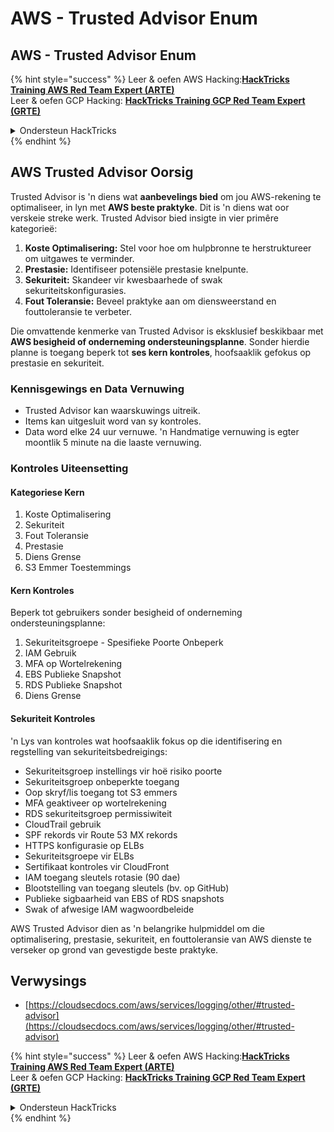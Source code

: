 # AWS - Trusted Advisor Enum

## AWS - Trusted Advisor Enum

{% hint style="success" %}
Leer & oefen AWS Hacking:<img src="../../../../.gitbook/assets/image (1) (1) (1).png" alt="" data-size="line">[**HackTricks Training AWS Red Team Expert (ARTE)**](https://training.hacktricks.xyz/courses/arte)<img src="../../../../.gitbook/assets/image (1) (1) (1).png" alt="" data-size="line">\
Leer & oefen GCP Hacking: <img src="../../../../.gitbook/assets/image (2).png" alt="" data-size="line">[**HackTricks Training GCP Red Team Expert (GRTE)**<img src="../../../../.gitbook/assets/image (2).png" alt="" data-size="line">](https://training.hacktricks.xyz/courses/grte)

<details>

<summary>Ondersteun HackTricks</summary>

* Kyk na die [**subskripsie planne**](https://github.com/sponsors/carlospolop)!
* **Sluit aan by die** 💬 [**Discord groep**](https://discord.gg/hRep4RUj7f) of die [**telegram groep**](https://t.me/peass) of **volg** ons op **Twitter** 🐦 [**@hacktricks\_live**](https://twitter.com/hacktricks_live)**.**
* **Deel hacking truuks deur PRs in te dien na die** [**HackTricks**](https://github.com/carlospolop/hacktricks) en [**HackTricks Cloud**](https://github.com/carlospolop/hacktricks-cloud) github repos.

</details>
{% endhint %}

## AWS Trusted Advisor Oorsig

Trusted Advisor is 'n diens wat **aanbevelings bied** om jou AWS-rekening te optimaliseer, in lyn met **AWS beste praktyke**. Dit is 'n diens wat oor verskeie streke werk. Trusted Advisor bied insigte in vier primêre kategorieë:

1. **Koste Optimalisering:** Stel voor hoe om hulpbronne te herstruktureer om uitgawes te verminder.
2. **Prestasie:** Identifiseer potensiële prestasie knelpunte.
3. **Sekuriteit:** Skandeer vir kwesbaarhede of swak sekuriteitskonfigurasies.
4. **Fout Toleransie:** Beveel praktyke aan om diensweerstand en fouttoleransie te verbeter.

Die omvattende kenmerke van Trusted Advisor is eksklusief beskikbaar met **AWS besigheid of onderneming ondersteuningsplanne**. Sonder hierdie planne is toegang beperk tot **ses kern kontroles**, hoofsaaklik gefokus op prestasie en sekuriteit.

### Kennisgewings en Data Vernuwing

* Trusted Advisor kan waarskuwings uitreik.
* Items kan uitgesluit word van sy kontroles.
* Data word elke 24 uur vernuwe. 'n Handmatige vernuwing is egter moontlik 5 minute na die laaste vernuwing.

### **Kontroles Uiteensetting**

#### Kategoriese Kern

1. Koste Optimalisering
2. Sekuriteit
3. Fout Toleransie
4. Prestasie
5. Diens Grense
6. S3 Emmer Toestemmings

#### Kern Kontroles

Beperk tot gebruikers sonder besigheid of onderneming ondersteuningsplanne:

1. Sekuriteitsgroepe - Spesifieke Poorte Onbeperk
2. IAM Gebruik
3. MFA op Wortelrekening
4. EBS Publieke Snapshot
5. RDS Publieke Snapshot
6. Diens Grense

#### Sekuriteit Kontroles

'n Lys van kontroles wat hoofsaaklik fokus op die identifisering en regstelling van sekuriteitsbedreigings:

* Sekuriteitsgroep instellings vir hoë risiko poorte
* Sekuriteitsgroep onbeperkte toegang
* Oop skryf/lis toegang tot S3 emmers
* MFA geaktiveer op wortelrekening
* RDS sekuriteitsgroep permissiwiteit
* CloudTrail gebruik
* SPF rekords vir Route 53 MX rekords
* HTTPS konfigurasie op ELBs
* Sekuriteitsgroepe vir ELBs
* Sertifikaat kontroles vir CloudFront
* IAM toegang sleutels rotasie (90 dae)
* Blootstelling van toegang sleutels (bv. op GitHub)
* Publieke sigbaarheid van EBS of RDS snapshots
* Swak of afwesige IAM wagwoordbeleide

AWS Trusted Advisor dien as 'n belangrike hulpmiddel om die optimalisering, prestasie, sekuriteit, en fouttoleransie van AWS dienste te verseker op grond van gevestigde beste praktyke.

## **Verwysings**

* [https://cloudsecdocs.com/aws/services/logging/other/#trusted-advisor](https://cloudsecdocs.com/aws/services/logging/other/#trusted-advisor)

{% hint style="success" %}
Leer & oefen AWS Hacking:<img src="../../../../.gitbook/assets/image (1) (1) (1).png" alt="" data-size="line">[**HackTricks Training AWS Red Team Expert (ARTE)**](https://training.hacktricks.xyz/courses/arte)<img src="../../../../.gitbook/assets/image (1) (1) (1).png" alt="" data-size="line">\
Leer & oefen GCP Hacking: <img src="../../../../.gitbook/assets/image (2).png" alt="" data-size="line">[**HackTricks Training GCP Red Team Expert (GRTE)**<img src="../../../../.gitbook/assets/image (2).png" alt="" data-size="line">](https://training.hacktricks.xyz/courses/grte)

<details>

<summary>Ondersteun HackTricks</summary>

* Kyk na die [**subskripsie planne**](https://github.com/sponsors/carlospolop)!
* **Sluit aan by die** 💬 [**Discord groep**](https://discord.gg/hRep4RUj7f) of die [**telegram groep**](https://t.me/peass) of **volg** ons op **Twitter** 🐦 [**@hacktricks\_live**](https://twitter.com/hacktricks_live)**.**
* **Deel hacking truuks deur PRs in te dien na die** [**HackTricks**](https://github.com/carlospolop/hacktricks) en [**HackTricks Cloud**](https://github.com/carlospolop/hacktricks-cloud) github repos.

</details>
{% endhint %}
